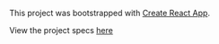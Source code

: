This project was bootstrapped with [Create React App](https://github.com/facebook/create-react-app).

View the project specs [here](Projects/1-Beginner/Bin2Dec-App.md)